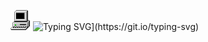 ![Logo do Projeto](my_computer_animated_commission_by_wrim_d5iuujc.gif) 
![Typing SVG](https://readme-typing-svg.demolab.com?font=Fira+Code&pause=1000&color=03F700&random=false&width=435&lines=Hello,+my+name+is+Guilherme!)](https://git.io/typing-svg)
